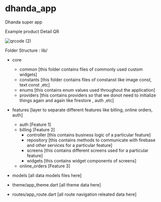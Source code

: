 # dhanda_app

Dhanda super app


Example product Detail QR

![qrcode (2)](https://user-images.githubusercontent.com/95464865/227028499-f54587fa-4a09-417e-b2e2-c161bfae5113.png)



Folder Structure :
lib/
  - core 
       - common   [this folder contains files of commonly used custom widgets]
       - constants  [this folder contains files of constanst like image const, text const ,etc]
       - enums  [this contains enum values used throughout the application]
       - providers  [this contains providers so that we donot need to initialize things again and again like firestore , auth ,etc]
       
       
  - features    [layer to separate different features like billing, online orders, auth]
       - auth [Feature 1]
       - billing [Feature 2]
          - controller  [this contains business logic of a particular feature]
          - repository   [this contains methods to communicate with firebase and other services for a particular feature]
          - screens  [this contains different screens used  for a particular feature]
          - widgets   [this contains widget components  of screens]
       - online_orders [Feature 3]
       
  - models    [all data models files here]
          
  - theme/app_theme.dart   [all theme data here]
  - routes/app_route.dart  [all route navigation releated data here]
  

